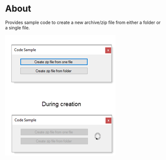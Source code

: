 ﻿# About

Provides sample code to create a new archive/zip file from either a folder or a single file.

![img](assets/figure1.png)
